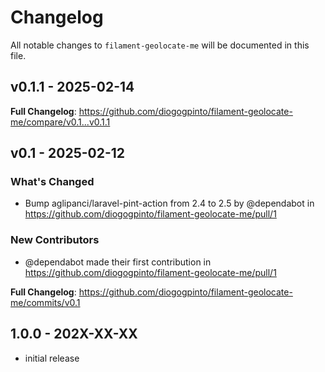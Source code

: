 # Changelog

All notable changes to `filament-geolocate-me` will be documented in this file.

## v0.1.1 - 2025-02-14

**Full Changelog**: https://github.com/diogogpinto/filament-geolocate-me/compare/v0.1...v0.1.1

## v0.1 - 2025-02-12

### What's Changed

* Bump aglipanci/laravel-pint-action from 2.4 to 2.5 by @dependabot in https://github.com/diogogpinto/filament-geolocate-me/pull/1

### New Contributors

* @dependabot made their first contribution in https://github.com/diogogpinto/filament-geolocate-me/pull/1

**Full Changelog**: https://github.com/diogogpinto/filament-geolocate-me/commits/v0.1

## 1.0.0 - 202X-XX-XX

- initial release

